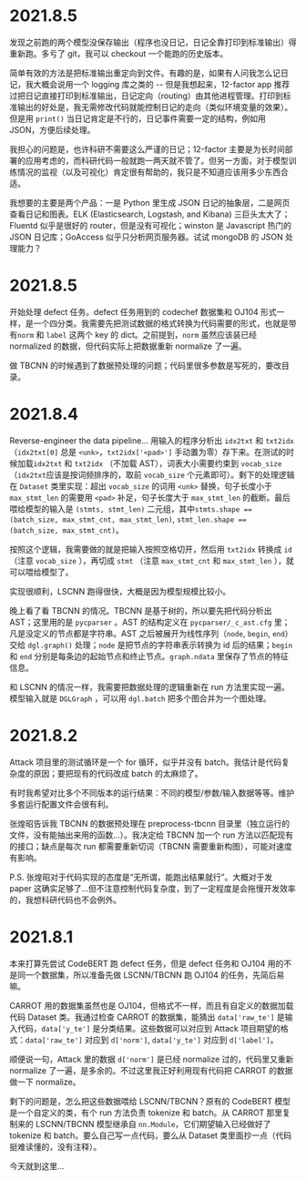 # 2021.8.5

发现之前跑的两个模型没保存输出（程序也没日记，日记全靠打印到标准输出）得重新跑。多亏了 git，我可以 checkout 一个能跑的历史版本。

简单有效的方法是把标准输出重定向到文件。有趣的是，如果有人问我怎么记日记，我大概会说用一个 logging 库之类的 -- 但是我想起来，12-factor app 推荐过把日记直接打印到标准输出，日记定向（routing）由其他进程管理。打印到标准输出的好处是，我无需修改代码就能控制日记的走向（类似环境变量的效果）。但是用 `print()` 当日记肯定是不行的，日记事件需要一定的结构，例如用 JSON，方便后续处理。

我担心的问题是，也许科研不需要这么严谨的日记；12-factor 主要是为长时间部署的应用考虑的，而科研代码一般就跑一两天就不管了。但另一方面，对于模型训练情况的监视（以及可视化）肯定很有帮助的，我只是不知道应该用多少东西合适。

我想要的主要是两个产品：一是 Python 里生成 JSON 日记的抽象层，二是网页查看日记和图表。ELK (Elasticsearch, Logstash, and Kibana) 三巨头太大了；Fluentd 似乎是很好的 router，但是没有可视化；winston 是 Javascript 热门的 JSON 日记库；GoAccess 似乎只分析网页服务器。试试 mongoDB 的 JSON 处理能力？



# 2021.8.5

开始处理 defect 任务。defect 任务用到的 codechef 数据集和 OJ104 形式一样，是一个四分类。我需要先把测试数据的格式转换为代码需要的形式，也就是带有`norm` 和 `label` 这两个 key 的 dict。之前提到，`norm` 虽然应该装已经 normalized 的数据，但代码实际上把数据重新 normalize 了一遍。

做 TBCNN 的时候遇到了数据预处理的问题；代码里很多参数是写死的，要改目录。



# 2021.8.4

Reverse-engineer the data pipeline... 用输入的程序分析出 `idx2txt` 和 `txt2idx` （`idx2txt[0]` 总是 `<unk>`，`txt2idx['<pad>']` 手动置为零）存下来。在测试的时候加载`idx2txt` 和 `txt2idx` （不加载 AST），词表大小需要约束到 `vocab_size`（`idx2txt`应该是按词频排序的，取前 `vocab_size` 个元素即可）。剩下的处理逻辑在 `Dataset` 类里实现：超出 `vocab_size` 的词用 `<unk>` 替换，句子长度小于`max_stmt_len` 的需要用 `<pad>` 补足，句子长度大于 `max_stmt_len` 的截断。最后喂给模型的输入是 `(stmts, stmt_len)` 二元组，其中`stmts.shape == (batch_size, max_stmt_cnt, max_stmt_len)`, `stmt_len.shape == (batch_size, max_stmt_cnt)`。

按照这个逻辑，我需要做的就是把输入按照空格切开，然后用 `txt2idx` 转换成 `id`（注意 `vocab_size` ），再切成 `stmt` （注意 `max_stmt_cnt` 和 `max_stmt_len` ），就可以喂给模型了。

实现很顺利，LSCNN 跑得很快，大概是因为模型规模比较小。



晚上看了看 TBCNN 的情况。TBCNN 是基于树的，所以要先把代码分析出 AST；这里用的是 `pycparser` 。AST 的结构定义在 `pycparser/_c_ast.cfg` 里；凡是没定义的节点都是字符串。AST 之后被展开为线性序列（`node`, `begin`, `end`）交给 `dgl.graph()` 处理；`node` 是把节点的字符串表示转换为 id 后的结果；`begin` 和 `end` 分别是每条边的起始节点和终止节点。`graph.ndata` 里保存了节点的特征信息。

和 LSCNN 的情况一样，我需要把数据处理的逻辑重新在 run 方法里实现一遍。模型输入就是 `DGLGraph` ，可以用 `dgl.batch` 把多个图合并为一个图处理。



# 2021.8.2

Attack 项目里的测试循环是一个 for 循环，似乎并没有 batch。我估计是代码复杂度的原因；要把现有的代码改成 batch 的太麻烦了。

有时我希望对比多个不同版本的运行结果：不同的模型/参数/输入数据等等。维护多套运行配置文件会很有利。

张煌昭告诉我 TBCNN 的数据预处理在 preprocess-tbcnn 目录里（独立运行的文件，没有能抽出来用的函数...）。我决定给 TBCNN 加一个 run 方法以匹配现有的接口；缺点是每次 run 都需要重新切词（TBCNN 需要重新构图），可能对速度有影响。

P.S. 张煌昭对于代码实现的态度是“无所谓，能跑出结果就行”。大概对于发 paper 这确实足够了...但不注意控制代码复杂度，到了一定程度是会拖慢开发效率的，我想科研代码也不会例外。



# 2021.8.1

本来打算先尝试 CodeBERT 跑 defect 任务，但是 defect 任务和 OJ104 用的不是同一个数据集，所以准备先做 LSCNN/TBCNN 跑 OJ104 的任务，先简后易嘛。

CARROT 用的数据集虽然也是 OJ104，但格式不一样，而且有自定义的数据加载代码 Dataset 类。我通过检查 CARROT 的数据集，能猜出 `data['raw_te']` 是输入代码，`data['y_te']` 是分类结果。这些数据可以对应到 Attack 项目期望的格式：`data['raw_te']` 对应到 `d['norm']`, `data['y_te']` 对应到 `d['label']`。

顺便说一句，Attack 里的数据 `d['norm']` 是已经 normalize 过的，代码里又重新 normalize 了一遍，是多余的。不过这里我正好利用现有代码把 CARROT 的数据做一下 normalize。

剩下的问题是，怎么把这些数据喂给 LSCNN/TBCNN？原有的 CodeBERT 模型是一个自定义的类，有个 run 方法负责 tokenize 和 batch。从 CARROT 那里复制来的 LSCNN/TBCNN 模型继承自 `nn.Module`，它们期望输入已经做好了 tokenize 和 batch。要么自己写一点代码，要么从 Dataset 类里面抄一点（代码挺难读懂的，没有注释）。

今天就到这里...

